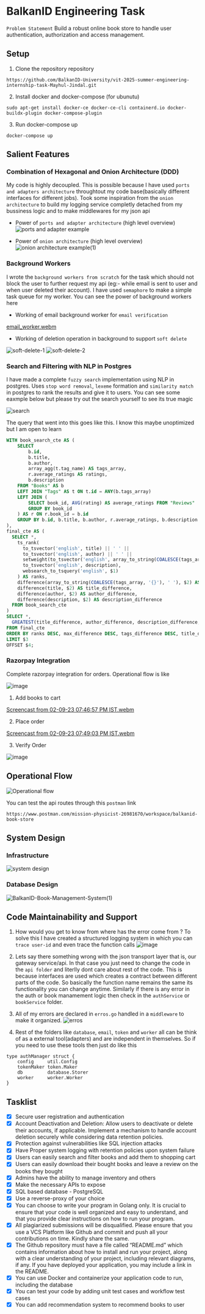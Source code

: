 # BalkanID Engineering Task
`Problem Statement` Build a robust online book store to handle user authentication, authorization and access management.

## Setup

1. Clone the repository repository
```
https://github.com/BalkanID-University/vit-2025-summer-engineering-internship-task-Mayhul-Jindal.git
```

2. Install docker and docker-compose (for ubunutu)
```
sudo apt-get install docker-ce docker-ce-cli containerd.io docker-buildx-plugin docker-compose-plugin
```

3. Run docker-compose up
```
docker-compose up
```

## Salient Features

### Combination of Hexagonal and Onion Architecture (DDD)
My code is highly decoupled. This is possible because I have used `ports and adapters architecture` throughtout my code base(basically different interfaces for different jobs). Took some inspiration from the `onion architecture` to build my logging service completly detached from my bussiness logic and to make middlewares for my json api 

- Power of `ports and adapter architecture` (high level overview)
![ports and adapter example](./public/port-and-adapters.png)


- Power of `onion architecture` (high level overview)
![onion architecture example(1)](./public/onion.png)


### Background Workers
I wrote the `background workers from scratch` for the task which should not block the user to further request my api (eg:- while email is sent to user and when user deleted their account). I have used `semaphore` to make a simple task queue for my worker. You can see the power of background workers here

- Working of email background worker for `email verification`

[email_worker.webm](./public/email-background-worker.webm)


- Working of deletion operation in background to support `soft delete`

![soft-delete-1](./public/soft-delete.png)
![soft-delete-2](./public/soft-delete-2.png)


### Search and Filtering with NLP in Postgres 
I have made a complete `fuzzy search` implementation using NLP in postgres. Uses `stop word removal`, `lexeme` formation and `similarity match` in postgres to rank the results and give it to users. You can see some eaxmple below but please try out the search yourself to see its true magic

![search](./public/nlp-search.png)

The query that went into this goes like this. I know this maybe unoptimized but I am open to learn 
```sql
WITH book_search_cte AS (
    SELECT
        b.id,
        b.title,
        b.author,
        array_agg(t.tag_name) AS tags_array,
        r.average_ratings AS ratings,
        b.description
    FROM "Books" AS b
    LEFT JOIN "Tags" AS t ON t.id = ANY(b.tags_array)
    LEFT JOIN (
        SELECT book_id, AVG(rating) AS average_ratings FROM "Reviews"
        GROUP BY book_id
    ) AS r ON r.book_id = b.id
    GROUP BY b.id, b.title, b.author, r.average_ratings, b.description
), 
final_cte AS (
  SELECT *,
    ts_rank(
      to_tsvector('english', title) || ' ' ||
      to_tsvector('english', author) || ' ' ||
      setweight(to_tsvector('english', array_to_string(COALESCE(tags_array, '{}'), ' ')), 'A') || ' ' ||
      to_tsvector('english', description),
      websearch_to_tsquery('english', $1)
    ) AS ranks,
    difference(array_to_string(COALESCE(tags_array, '{}'), ' '), $2) AS tags_difference,
    difference(title, $2) AS title_difference,
    difference(author, $2) AS author_difference,
    difference(description, $2) AS description_difference
  FROM book_search_cte
)
SELECT *,
  GREATEST(title_difference, author_difference, description_difference, tags_difference) AS max_difference
FROM final_cte
ORDER BY ranks DESC, max_difference DESC, tags_difference DESC, title_difference DESC, author_difference DESC, description_difference DESC
LIMIT $3
OFFSET $4;
```

### Razorpay Integration
Complete razorpay integration for orders. Operational flow is like

![image](./public/razor-pay.png)

1. Add books to cart

[Screencast from 02-09-23 07:46:57 PM IST.webm](./public/add-book.webm)

2. Place order

[Screencast from 02-09-23 07:49:03 PM IST.webm](./public/place-order.webm)

3. Verify Order

![image](./public/verify-order.png)



## Operational Flow
![Operational flow](./public/operational-flow.png)

You can test the api routes through this `postman` link
```
https://www.postman.com/mission-physicist-26981670/workspace/balkanid-book-store
```

## System Design

### Infrastructure
![system design](./public/architecture.png)


### Database Design
![BalkanID-Book-Management-System(1)](./public/database-design.png)


## Code Maintainability and Support 

1. How would you get to know from where has the error come from ? To solve this I have created a structured logging system in which you can `trace user-id` and even trace the function calls
 ![image](./public/log.png)

2. Lets say there something wrong with the json transport layer that is, our gateway service/api. In that case you just need to change the code in the `api folder` and literlly dont care about rest of the code. This is because interfaces are used which creates a contract between different parts of the code. So basically the function name remains the same its functionality you can change anytime. Similarly if there is any error in the auth or book manamement logic then check in the `authService` or `bookService` folder.

3. All of my errors are declared in `erros.go` handled in a  `middleware` to make it organized.
![erros](./public/error.png)

 
4. Rest of the folders like `database`, `email`, `token` and `worker` all can be think of as a external tool(adapters) and are independent in themselves. So if you need to use these tools then just do like this
```
type authManager struct {
	config     util.Config
	tokenMaker token.Maker
	db         database.Storer
	worker     worker.Worker
}
``` 


## Tasklist
- [X] Secure user registration and authentication
- [X] Account Deactivation and Deletion: Allow users to deactivate or delete their accounts, if applicable. Implement a mechanism to handle account deletion securely while considering data retention policies.
- [X] Protection against vulnerabilities like SQL injection attacks
- [X] Have Proper system logging with retention policies upon system failure
- [X] Users can easily search and filter books and add them to shopping cart
- [X] Users can easily download their bought books and leave a review on the books they bought
- [X] Admins have the ability to manage inventory and others
- [X] Make the necessary APIs to expose
- [X] SQL based database - PostgreSQL
- [X] Use a reverse-proxy of your choice
- [X] You can choose to write your program in Golang only. It is crucial to ensure that your code is well organized and easy to understand, and that you provide clear instructions on how to run your program.
- [X] All plagiarized submissions will be disqualified. Please ensure that you use a VCS Platform like Github and commit and push all your contributions on time. Kindly share the same.
- [X] The Github repository must have a file called “README.md” which contains information about how to install and run your project, along with a clear understanding of your project, including relevant diagrams, if any. If you have deployed your application, you may include a link in the README.
- [X] You can use Docker and containerize your application code to run, including the database
- [X] You can test your code by adding unit test cases and workflow test cases
- [X] You can add recommendation system to recommend books to user
